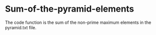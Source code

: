 # Sum-of-the-pyramid-elements
The code function is the sum of the non-prime maximum elements in the pyramid.txt file.
